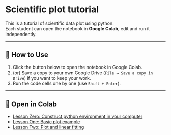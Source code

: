 # Scientific plot tutorial

This is a tutorial of scientific data plot using python.  
Each student can open the notebook in **Google Colab**, edit and run it independently.  

---

## 📖 How to Use
1. Click the button below to open the notebook in Google Colab.  
2. (or) Save a copy to your own Google Drive (`File → Save a copy in Drive`) if you want to keep your work.  
3. Run the code cells one by one (use `Shift + Enter`).  

---

## 🚀 Open in Colab
- [Lesson Zero: Construct python environment in your computer](https://colab.research.google.com/github/VolHC/Lab_plot_tutorial/blob/main/Basic_plot/notebooks/conda_install_tutorial.ipynb)
- [Lesson One: Basic plot example](https://colab.research.google.com/github/VolHC/Lab_plot_tutorial/blob/main/Basic_plot/notebooks/lesson_one.ipynb)
- [Lesson Two: Plot and linear fitting](https://colab.research.google.com/github/VolHC/Lab_plot_tutorial/blob/main/Basic_plot/notebooks/lesson_two.ipynb)


